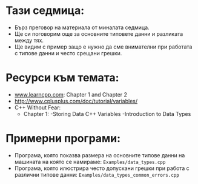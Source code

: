 # Тази седмица:
  - Бърз преговор на материала от миналата седмица.
  - Ще си поговорим още за основните типовете данни и
    разликата между тях.
  - Ще видим с пример защо е нужно да сме внимателни при работата
    с типове данни и често срещани грешки.
    
# Ресурси към темата:
  - www.learncpp.com: Chapter 1 and Chapter 2
  - http://www.cplusplus.com/doc/tutorial/variables/
  - C++ Without Fear:
    - Chapter 1:
      -Storing Data C++ Variables
      -Introduction to Data Types

# Примерни програми:

  * Програма, която показва размера на основните типове данни на машината на която се намираме: `Examples/data_types.cpp`
  * Програма, която илюстрира често допускани грешки при работа с различни типове данни: `Examples/data_types_common_errors.cpp`